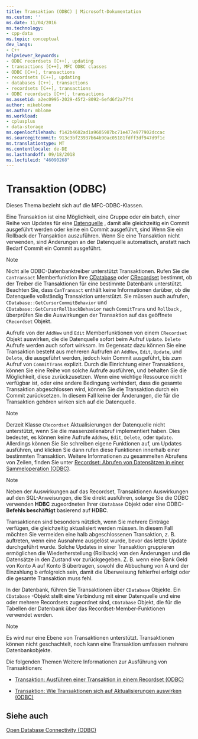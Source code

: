 ```yaml
---
title: Transaktion (ODBC) | Microsoft-Dokumentation
ms.custom: ''
ms.date: 11/04/2016
ms.technology:
- cpp-data
ms.topic: conceptual
dev_langs:
- C++
helpviewer_keywords:
- ODBC recordsets [C++], updating
- transactions [C++], MFC ODBC classes
- ODBC [C++], transactions
- recordsets [C++], updating
- databases [C++], transactions
- recordsets [C++], transactions
- ODBC recordsets [C++], transactions
ms.assetid: a2ec0995-2029-45f2-8092-6efd6f2a77f4
author: mikeblome
ms.author: mblome
ms.workload:
- cplusplus
- data-storage
ms.openlocfilehash: f142b4602ad1a9605987bc71e477e977902dccac
ms.sourcegitcommit: 913c3bf23937b64b90ac05181fdff3df947d9f1c
ms.translationtype: MT
ms.contentlocale: de-DE
ms.lasthandoff: 09/18/2018
ms.locfileid: "46090268"
---
```

# <a name="transaction-odbc"></a>Transaktion (ODBC)

Dieses Thema bezieht sich auf die MFC-ODBC-Klassen.  
  
Eine Transaktion ist eine Möglichkeit, eine Gruppe oder ein batch, einer Reihe von Updates für eine [Datenquelle](../../data/odbc/data-source-odbc.md) , damit alle gleichzeitig ein Commit ausgeführt werden oder keine ein Commit ausgeführt, sind Wenn Sie ein Rollback der Transaktion auszuführen. Wenn Sie eine Transaktion nicht verwenden, sind Änderungen an der Datenquelle automatisch, anstatt nach Bedarf Commit ein Commit ausgeführt.  
  
> [!NOTE]
>  Nicht alle ODBC-Datenbanktreiber unterstützt Transaktionen. Rufen Sie die `CanTransact` Memberfunktion Ihre [CDatabase](../../mfc/reference/cdatabase-class.md) oder [CRecordset](../../mfc/reference/crecordset-class.md) bestimmt, ob der Treiber die Transaktionen für eine bestimmte Datenbank unterstützt. Beachten Sie, dass `CanTransact` enthält keine Informationen darüber, ob die Datenquelle vollständig Transaktion unterstützt. Sie müssen auch aufrufen, `CDatabase::GetCursorCommitBehavior` und `CDatabase::GetCursorRollbackBehavior` nach `CommitTrans` und `Rollback` , überprüfen Sie die Auswirkungen der Transaktion auf das geöffnete `CRecordset` Objekt.  
  
Aufrufe von der `AddNew` und `Edit` Memberfunktionen von einem `CRecordset` Objekt auswirken, die die Datenquelle sofort beim Aufruf `Update`. `Delete` Aufrufe werden auch sofort wirksam. Im Gegensatz dazu können Sie eine Transaktion besteht aus mehreren Aufrufen an `AddNew`, `Edit`, `Update`, und `Delete`, die ausgeführt werden, jedoch kein Commit ausgeführt, bis zum Aufruf von `CommitTrans` explizit. Durch die Einrichtung einer Transaktions, können Sie eine Reihe von solche Aufrufe ausführen, und behalten Sie die Möglichkeit, diese zurückzusetzen. Wenn eine wichtige Ressource nicht verfügbar ist, oder eine andere Bedingung verhindert, dass die gesamte Transaktion abgeschlossen wird, können Sie die Transaktion durch ein Commit zurücksetzen. In diesem Fall keine der Änderungen, die für die Transaktion gehören wirken sich auf die Datenquelle.  
  
> [!NOTE]
>  Derzeit Klasse `CRecordset` Aktualisierungen der Datenquelle nicht unterstützt, wenn Sie die massenzeilenabruf implementiert haben. Dies bedeutet, es können keine Aufrufe `AddNew`, `Edit`, `Delete`, oder `Update`. Allerdings können Sie Sie schreiben eigene Funktionen auf, um Updates ausführen, und klicken Sie dann rufen diese Funktionen innerhalb einer bestimmten Transaktion. Weitere Informationen zu gesammelten Abrufens von Zeilen, finden Sie unter [Recordset: Abrufen von Datensätzen in einer Sammeloperation (ODBC)](../../data/odbc/recordset-fetching-records-in-bulk-odbc.md).  
  
> [!NOTE]
>  Neben der Auswirkungen auf das Recordset, Transaktionen Auswirkungen auf den SQL-Anweisungen, die Sie direkt ausführen, solange Sie die ODBC verwenden **HDBC** zugeordneten Ihrer `CDatabase` Objekt oder eine ODBC- **Befehls beschäftigt** basierend auf **HDBC**.  
  
Transaktionen sind besonders nützlich, wenn Sie mehrere Einträge verfügen, die gleichzeitig aktualisiert werden müssen. In diesem Fall möchten Sie vermeiden eine halb abgeschlossenen Transaktion, z. B. auftreten, wenn eine Ausnahme ausgelöst wurde, bevor das letzte Update durchgeführt wurde. Solche Updates in einer Transaktion gruppieren ermöglichen die Wiederherstellung (Rollback) von den Änderungen und die Datensätze in den Zustand vor zurückgegeben. Z. B. wenn eine Bank Geld von Konto A auf Konto B übertragen, sowohl die Abbuchung von A und der Einzahlung b erfolgreich sein, damit die Überweisung fehlerfrei erfolgt oder die gesamte Transaktion muss fehl.  
  
In der Datenbank, führen Sie Transaktionen über `CDatabase` Objekte. Ein `CDatabase` -Objekt stellt eine Verbindung mit einer Datenquelle und eine oder mehrere Recordsets zugeordnet sind, `CDatabase` Objekt, die für die Tabellen der Datenbank über das Recordset-Member-Funktionen verwendet werden.  
  
> [!NOTE]
>  Es wird nur eine Ebene von Transaktionen unterstützt. Transaktionen können nicht geschachtelt, noch kann eine Transaktion umfassen mehrere Datenbankobjekte.  
  
Die folgenden Themen Weitere Informationen zur Ausführung von Transaktionen:  
  
- [Transaktion: Ausführen einer Transaktion in einem Recordset (ODBC)](../../data/odbc/transaction-performing-a-transaction-in-a-recordset-odbc.md)  
  
- [Transaktion: Wie Transaktionen sich auf Aktualisierungen auswirken (ODBC)](../../data/odbc/transaction-how-transactions-affect-updates-odbc.md)  
  
## <a name="see-also"></a>Siehe auch  

[Open Database Connectivity (ODBC)](../../data/odbc/open-database-connectivity-odbc.md)